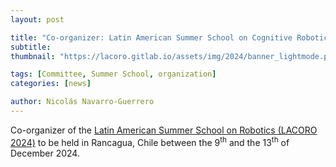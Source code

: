 ```yaml
---
layout: post

title: "Co-organizer: Latin American Summer School on Cognitive Robotics (LACORO 2024)"
subtitle: 
thumbnail: "https://lacoro.gitlab.io/assets/img/2024/banner_lightmode.png?t=1747982478288"

tags: [Committee, Summer School, organization]
categories: [news]

author: Nicolás Navarro-Guerrero
---
```


Co-organizer of the <a href="https://lacoro.gitlab.io/2024/" target="_blank">Latin American Summer School on Robotics (LACORO 2024)</a> to be held in Rancagua, Chile between the 9<sup>th</sup> and the 13<sup>th</sup> of December 2024.

<!--more-->

